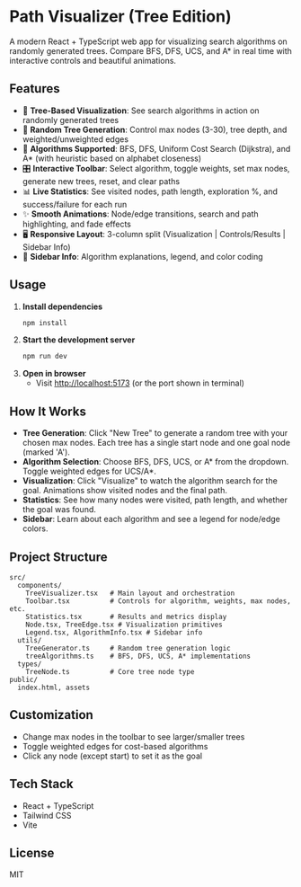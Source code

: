 # Path Visualizer (Tree Edition)

A modern React + TypeScript web app for visualizing search algorithms on randomly generated trees. Compare BFS, DFS, UCS, and A* in real time with interactive controls and beautiful animations.

## Features

- 🌳 **Tree-Based Visualization**: See search algorithms in action on randomly generated trees
- 🔄 **Random Tree Generation**: Control max nodes (3-30), tree depth, and weighted/unweighted edges
- 🧭 **Algorithms Supported**: BFS, DFS, Uniform Cost Search (Dijkstra), and A* (with heuristic based on alphabet closeness)
- 🎛️ **Interactive Toolbar**: Select algorithm, toggle weights, set max nodes, generate new trees, reset, and clear paths
- 📊 **Live Statistics**: See visited nodes, path length, exploration %, and success/failure for each run
- ✨ **Smooth Animations**: Node/edge transitions, search and path highlighting, and fade effects
- 🖥️ **Responsive Layout**: 3-column split (Visualization | Controls/Results | Sidebar Info)
- 🧩 **Sidebar Info**: Algorithm explanations, legend, and color coding

## Usage

1. **Install dependencies**
   ```bash
   npm install
   ```
2. **Start the development server**
   ```bash
   npm run dev
   ```
3. **Open in browser**
   - Visit [http://localhost:5173](http://localhost:5173) (or the port shown in terminal)

## How It Works

- **Tree Generation**: Click "New Tree" to generate a random tree with your chosen max nodes. Each tree has a single start node and one goal node (marked 'A').
- **Algorithm Selection**: Choose BFS, DFS, UCS, or A* from the dropdown. Toggle weighted edges for UCS/A*.
- **Visualization**: Click "Visualize" to watch the algorithm search for the goal. Animations show visited nodes and the final path.
- **Statistics**: See how many nodes were visited, path length, and whether the goal was found.
- **Sidebar**: Learn about each algorithm and see a legend for node/edge colors.

## Project Structure

```
src/
  components/
    TreeVisualizer.tsx   # Main layout and orchestration
    Toolbar.tsx          # Controls for algorithm, weights, max nodes, etc.
    Statistics.tsx       # Results and metrics display
    Node.tsx, TreeEdge.tsx # Visualization primitives
    Legend.tsx, AlgorithmInfo.tsx # Sidebar info
  utils/
    TreeGenerator.ts     # Random tree generation logic
    treeAlgorithms.ts    # BFS, DFS, UCS, A* implementations
  types/
    TreeNode.ts          # Core tree node type
public/
  index.html, assets
```

## Customization
- Change max nodes in the toolbar to see larger/smaller trees
- Toggle weighted edges for cost-based algorithms
- Click any node (except start) to set it as the goal

## Tech Stack
- React + TypeScript
- Tailwind CSS
- Vite

## License
MIT
